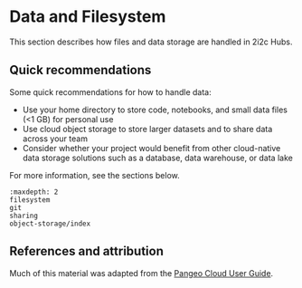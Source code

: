 # Data and Filesystem

This section describes how files and data storage are handled in 2i2c Hubs.

## Quick recommendations

Some quick recommendations for how to handle data:

- Use your home directory to store code, notebooks, and small data files (<1 GB)
  for personal use
- Use cloud object storage to store larger datasets and to share data across your team
- Consider whether your project would benefit from other cloud-native data storage
  solutions such as a database, data warehouse, or data lake

For more information, see the sections below.

```{toctree}
:maxdepth: 2
filesystem
git
sharing
object-storage/index
```

## References and attribution

Much of this material was adapted from the [Pangeo Cloud User Guide](https://pangeo.io/cloud.html).
